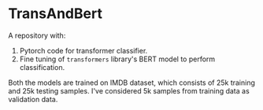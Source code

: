 # TransAndBert

A repository with:
1. Pytorch code for transformer classifier.
2. Fine tuning of `transformers` library's BERT model to perform classification.

Both the models are trained on IMDB dataset, which consists of 25k training and 25k testing samples. I've considered 5k samples from training data as validation data.
